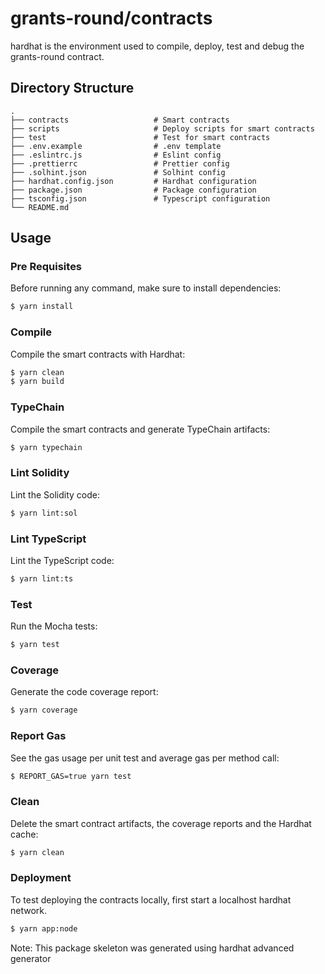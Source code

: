 # grants-round/contracts

hardhat is the environment used to compile, deploy, test and debug the grants-round contract.

## Directory Structure

```
.
├── contracts                   # Smart contracts
├── scripts                     # Deploy scripts for smart contracts
├── test                        # Test for smart contracts
├── .env.example                # .env template
├── .eslintrc.js                # Eslint config
├── .prettierrc                 # Prettier config
├── .solhint.json               # Solhint config
├── hardhat.config.json         # Hardhat configuration
├── package.json                # Package configuration
├── tsconfig.json               # Typescript configuration
└── README.md
```

## Usage

### Pre Requisites

Before running any command, make sure to install dependencies:

```sh
$ yarn install
```

### Compile

Compile the smart contracts with Hardhat:

```sh
$ yarn clean
$ yarn build
```

### TypeChain

Compile the smart contracts and generate TypeChain artifacts:

```sh
$ yarn typechain
```

### Lint Solidity

Lint the Solidity code:

```sh
$ yarn lint:sol
```

### Lint TypeScript

Lint the TypeScript code:

```sh
$ yarn lint:ts
```

### Test

Run the Mocha tests:

```sh
$ yarn test
```

### Coverage

Generate the code coverage report:

```sh
$ yarn coverage
```

### Report Gas

See the gas usage per unit test and average gas per method call:

```sh
$ REPORT_GAS=true yarn test
```

### Clean

Delete the smart contract artifacts, the coverage reports and the Hardhat cache:

```sh
$ yarn clean
```

### Deployment

To test deploying the contracts locally, first start a localhost hardhat network.

```sh
$ yarn app:node
```


Note: This package skeleton was generated using hardhat advanced generator
